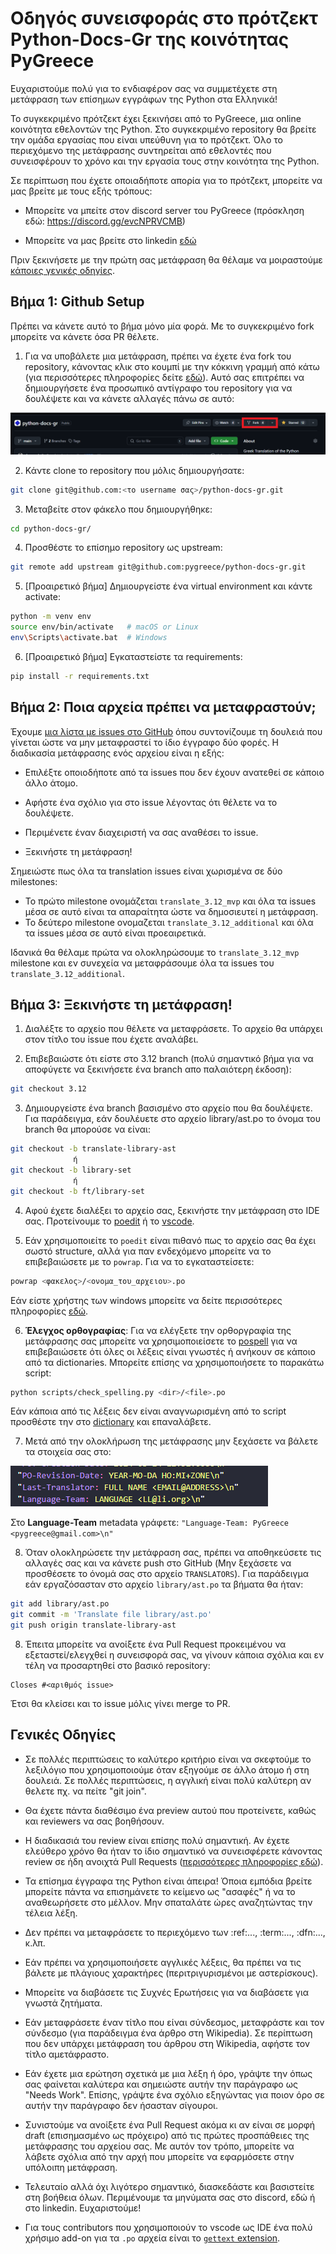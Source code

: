# Οδηγός συνεισφοράς στο πρότζεκτ Python-Docs-Gr της κοινότητας PyGreece

Eυχαριστούμε πολύ για το ενδιαφέρον σας να συμμετέχετε στη μετάφραση των επίσημων εγγράφων της Python στα Ελληνικά!

Το συγκεκριμένο πρότζεκτ έχει ξεκινήσει από το PyGreece, μια online κοινότητα εθελοντών της Python. Στο συγκεκριμένο repository θα βρείτε την ομάδα εργασίας που είναι υπεύθυνη για το πρότζεκτ. Όλο το περιεχόμενο της μετάφρασης συντηρείται από εθελοντές που συνεισφέρουν το χρόνο και την εργασία τους στην κοινότητα της Python.

Σε περίπτωση που έχετε οποιαδήποτε απορία για το πρότζεκτ, μπορείτε να μας βρείτε με τους εξής τρόπους:

-   Μπορείτε να μπείτε στον discord server του PyGreece (πρόσκληση εδώ: https://discord.gg/evcNPRVCMB)

-   Μπορείτε να μας βρείτε στο linkedin [εδώ](https://www.linkedin.com/company/pygreece)

Πριν ξεκινήσετε με την πρώτη σας μετάφραση θα θέλαμε να μοιραστούμε [κάποιες γενικές οδηγίες](#γενικές-οδηγίες).

## Βήμα 1: Github Setup

Πρέπει να κάνετε αυτό το βήμα μόνο μία φορά. Με το συγκεκριμένο fork μπορείτε να κάνετε όσα PR θέλετε.

1. Για να υποβάλετε μια μετάφραση, πρέπει να έχετε ένα fork του repository, κάνοντας κλικ στο κουμπί με την κόκκινη γραμμή από κάτω (για περισσότερες πληροφορίες δείτε [εδώ](https://docs.github.com/en/pull-requests/collaborating-with-pull-requests/working-with-forks/fork-a-repo)). Αυτό σας επιτρέπει να δημιουργήσετε ένα προσωπικό αντίγραφο του repository για να δουλέψετε και να κάνετε αλλαγές πάνω σε αυτό:

![fork](/public/assets/fork-image.png)

2. Κάντε clone το repository που μόλις δημιουργήσατε:

```bash
git clone git@github.com:<το username σας>/python-docs-gr.git
```

3. Μεταβείτε στον φάκελο που δημιουργήθηκε:

```bash
cd python-docs-gr/
```

4. Προσθέστε το επίσημο repository ως upstream:

```bash
git remote add upstream git@github.com:pygreece/python-docs-gr.git
```

5. [Προαιρετικό βήμα] Δημιουργείστε ένα virtual environment και κάντε activate:

```bash
python -m venv env
source env/bin/activate   # macOS or Linux
env\Scripts\activate.bat  # Windows
```

6. [Προαιρετικό βήμα] Εγκαταστείστε τα requirements:

```bash
pip install -r requirements.txt
```

## Βήμα 2: Ποια αρχεία πρέπει να μεταφραστούν;

Έχουμε [μια λίστα με issues στο GitHub](https://github.com/pygreece/python-docs-gr/issues?q=is%3Aissue+is%3Aopen+label%3Atranslation) όπου συντονίζουμε τη δουλειά που γίνεται ώστε να μην μεταφραστεί το ίδιο έγγραφο δύο φορές. Η διαδικασία μετάφρασης ενός αρχείου είναι η εξής:

-   Επιλέξτε οποιοδήποτε από τα issues που δεν έχουν ανατεθεί σε κάποιο άλλο άτομο.

-   Αφήστε ένα σχόλιο για στο issue λέγοντας ότι θέλετε να το δουλέψετε.

-   Περιμένετε έναν διαχειριστή να σας αναθέσει το issue.

-   Ξεκινήστε τη μετάφραση!

Σημειώστε πως όλα τα translation issues είναι χωρισμένα σε δύο milestones:

-   Το πρώτο milestone ονομάζεται `translate_3.12_mvp` και όλα τα issues μέσα σε αυτό είναι τα απαραίτητα ώστε να δημοσιευτεί η μετάφραση.
-   Το δεύτερο milestone ονομαζεται `translate_3.12_additional` και όλα τα issues μέσα σε αυτό είναι προεαιρετικά.

Ιδανικά θα θέλαμε πρώτα να ολοκληρώσουμε το `translate_3.12_mvp` milestone και εν συνεχεία να μεταφράσουμε όλα τα issues του `translate_3.12_additional`.

## Βήμα 3: Ξεκινήστε τη μετάφραση!

1. Διαλέξτε το αρχείο που θέλετε να μεταφράσετε. Το αρχείο θα υπάρχει στον τίτλο του issue που έχετε αναλάβει.

2. Επιβεβαιώστε ότι είστε στο 3.12 branch (πολύ σημαντικό βήμα για να αποφύγετε να ξεκινήσετε ένα branch απο παλαιότερη έκδοση):

```bash
git checkout 3.12
```

3. Δημιουργείστε ένα branch βασισμένο στο αρχείο που θα δουλέψετε. Για παράδειγμα, εάν δουλέυετε στο αρχείο library/ast.po το όνομα του branch θα μπορούσε να είναι:

```bash
git checkout -b translate-library-ast
              ή
git checkout -b library-set
              ή
git checkout -b ft/library-set
```

4. Αφού έχετε διαλέξει το αρχείο σας, ξεκινήστε την μετάφραση στο IDE σας. Προτείνουμε το [poedit](https://poedit.net/) ή το [vscode](https://code.visualstudio.com/).

5. Εάν χρησιμοποιείτε το `poedit` είναι πιθανό πως το αρχείο σας θα έχει σωστό structure, αλλά για παν ενδεχόμενο μπορείτε να το επιβεβαιώσετε με το `powrap`. Για να το εγκαταστείσετε:

```bash
powrap <φακελος>/<ονομα_του_αρχειου>.po
```

Εάν είστε χρήστης των windows μπορείτε να δείτε περισσότερες πληροφορίες [εδώ](https://python-docs-es.readthedocs.io/es/3.12/faq.html#powrap-windows).

6. **Έλεγχος ορθογραφίας**: Για να ελέγξετε την ορθοργραφία της μετάφρασης σας μπορείτε να χρησιμοποιείσετε το [pospell](https://github.com/AFPy/pospell) για να επιβεβαιώσετε ότι όλες οι λέξεις είναι γνωστές ή ανήκουν σε κάποιο από τα dictionaries. Μπορείτε επίσης να χρησιμοποιήσετε το παρακάτω script:

```bash
python scripts/check_spelling.py <dir>/<file>.po
```

Εάν κάποια από τις λέξεις δεν είναι αναγνωρισμένη από το script προσθέστε την στο [dictionary](/dictionaries/main.txt) και επαναλάβετε.

7. Μετά από την ολοκλήρωση της μετάφρασης μην ξεχάσετε να βάλετε τα στοιχεία σας στο:

![metadata](/public/assets/metadata-po.png)

Στο **Language-Team** metadata γράφετε: `"Language-Team: PyGreece <pygreece@gmail.com>\n"`

8. Όταν ολοκληρώσετε την μετάφραση σας, πρέπει να αποθηκεύσετε τις αλλαγές σας και να κάνετε push στο GitHub (Μην ξεχάσετε να προσθέσετε το όνομά σας στο αρχείο `TRANSLATORS`). Για παράδειγμα εάν εργαζόσασταν στο αρχείο `library/ast.po` τα βήματα θα ήταν:

```bash
git add library/ast.po
git commit -m 'Translate file library/ast.po'
git push origin translate-library-ast
```

8. Έπειτα μπορείτε να ανοίξετε ένα Pull Request προκειμένου να εξεταστεί/ελεγχθεί η συνεισφορά σας, να γίνουν κάποια σχόλια και εν τέλη να προσαρτηθεί στο βασικό repository:

```
Closes #<αριθμός issue>
```

Έτσι θα κλείσει και το issue μόλις γίνει merge το PR.

## Γενικές Οδηγίες

-   Σε πολλές περιπτώσεις το καλύτερο κριτήριο είναι να σκεφτούμε το λεξιλόγιο που χρησιμοποιούμε όταν εξηγούμε σε άλλο άτομο ή στη δουλειά. Σε πολλές περιπτώσεις, η αγγλική είναι πολύ καλύτερη αν θελετε πχ. να πείτε "git join".

-   Θα έχετε πάντα διαθέσιμο ένα preview αυτού που προτείνετε, καθώς και reviewers να σας βοηθήσουν.

-   Η διαδικασιά του review είναι επίσης πολύ σημαντική. Αν έχετε ελεύθερο χρόνο θα ήταν το ίδιο σημαντικό να συνεισφέρετε κάνοντας review σε ήδη ανοιχτά Pull Requests ([περισσότερες πληροφορίες εδώ](./public/docs/review.md)).

-   Τα επίσημα έγγραφα της Python είναι άπειρα! Όποια εμπόδια βρείτε μπορείτε πάντα να επισημάνετε το κείμενο ως "ασαφές" ή να το αναθεωρήσετε στο μέλλον. Μην σπαταλάτε ώρες αναζητώντας την τέλεια λέξη.

-   Δεν πρέπει να μεταφράσετε το περιεχόμενο των :ref:..., :term:..., :dfn:..., κ.λπ.

-   Εάν πρέπει να χρησιμοποιήσετε αγγλικές λέξεις, θα πρέπει να τις βάλετε με πλάγιους χαρακτήρες (περιτριγυρισμένοι με αστερίσκους).

-   Μπορείτε να διαβάσετε τις Συχνές Ερωτήσεις για να διαβάσετε για γνωστά ζητήματα.

-   Εάν μεταφράσετε έναν τίτλο που είναι σύνδεσμος, μεταφράστε και τον σύνδεσμο (για παράδειγμα ένα άρθρο στη Wikipedia). Σε περίπτωση που δεν υπάρχει μετάφραση του άρθρου στη Wikipedia, αφήστε τον τίτλο αμετάφραστο.

-   Εάν έχετε μια ερώτηση σχετικά με μια λέξη ή όρο, γράψτε την όπως σας φαίνεται καλύτερα και σημειώστε αυτήν την παράγραφο ως "Needs Work". Επίσης, γράψτε ένα σχόλιο εξηγώντας για ποιον όρο σε αυτήν την παράγραφο δεν ήσασταν σίγουροι.

-   Συνιστούμε να ανοίξετε ένα Pull Request ακόμα κι αν είναι σε μορφή draft (επισημασμένο ως πρόχειρο) από τις πρώτες προσπάθειες της μετάφρασης του αρχείου σας. Με αυτόν τον τρόπο, μπορείτε να λάβετε σχόλια από την αρχή που μπορείτε να εφαρμόσετε στην υπόλοιπη μετάφραση.

-   Τελευταίο αλλά όχι λιγότερο σημαντικό, διασκεδάστε και βασιστείτε στη βοήθεια όλων. Περιμένουμε τα μηνύματα σας στο discord, εδώ ή στο linkedin. Ευχαριστούμε!

-   Για τους contributors που χρησιμοποιούν το vscode ως IDE ένα πολύ χρήσιμο add-on για τα `.po` αρχεία είναι το [`gettext` extension](https://marketplace.visualstudio.com/items?itemName=mrorz.language-gettext).
